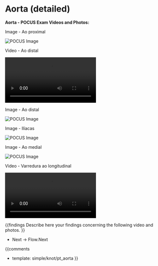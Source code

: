 # Aorta (detailed)

**Aorta - POCUS Exam Videos and Photos:**

Image - Ao proximal

![POCUS Image](template/pocus_image.png)

Video - Ao distal

<video><source src="https://drive.google.com/file/d/1Tb5XsVsJPqMiYiCWLZo74v4_T28sBn58/view?usp=sharing"></video>

Image - Ao distal

![POCUS Image](template/pocus_image.png)

Image - Ilíacas

![POCUS Image](template/pocus_image.png)

Image - Ao medial

![POCUS Image](template/pocus_image.png)

Video - Varredura ao longitudinal

<video><source src="https://drive.google.com/file/d/1Tb5XsVsJPqMiYiCWLZo74v4_T28sBn58/view?usp=sharing"></video>

{{findings
Describe here your findings concerning the following video and photos.
}}

* Next -> Flow.Next

{{comments
* template: simple/knot/pt_aorta
}}
